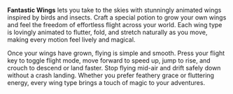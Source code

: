 **Fantastic Wings** lets you take to the skies with stunningly animated wings inspired by birds and insects. Craft a special potion to grow your own wings and feel the freedom of effortless flight across your world. Each wing type is lovingly animated to flutter, fold, and stretch naturally as you move, making every motion feel lively and magical.  

Once your wings have grown, flying is simple and smooth. Press your flight key to toggle flight mode, move forward to speed up, jump to rise, and crouch to descend or land faster. Stop flying mid-air and drift safely down without a crash landing. Whether you prefer feathery grace or fluttering energy, every wing type brings a touch of magic to your adventures.  
